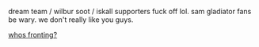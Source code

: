 dream team / wilbur soot / iskall supporters fuck off lol. sam gladiator fans be wary. we don't really like you guys.

[whos fronting?](https://pluralkit.xyz/f/shwhxr)
